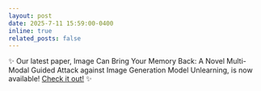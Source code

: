 ```yaml
---
layout: post
date: 2025-7-11 15:59:00-0400
inline: true
related_posts: false
---
```

✨ Our latest paper, Image Can Bring Your Memory Back: A Novel Multi-Modal Guided Attack against Image Generation Model Unlearning, is now available! [Check it out!](https://arxiv.org/abs/2507.07139) ✨